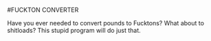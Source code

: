 #FUCKTON CONVERTER

Have you ever needed to convert pounds to Fucktons? What about to shitloads? This stupid program will do just that.
